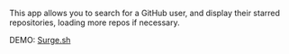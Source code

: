 This app allows you to search for a GitHub user, and display their starred repositories, loading more repos if necessary.

DEMO: [Surge.sh](http://smelly-thought.surge.sh/)

